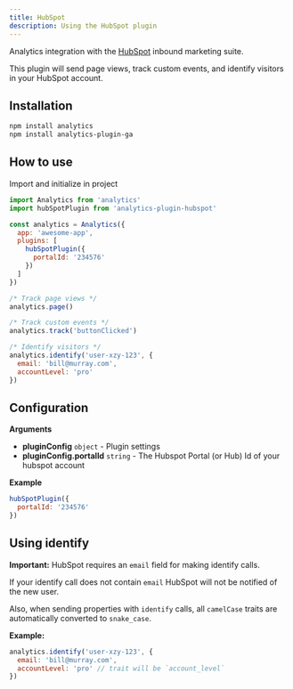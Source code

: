 ```yaml
---
title: HubSpot
description: Using the HubSpot plugin
---
```


Analytics integration with the [HubSpot](https://www.hubspot.com/) inbound marketing suite.

This plugin will send page views, track custom events, and identify visitors in your HubSpot account.

## Installation

```bash
npm install analytics
npm install analytics-plugin-ga
```

## How to use

Import and initialize in project

```js
import Analytics from 'analytics'
import hubSpotPlugin from 'analytics-plugin-hubspot'

const analytics = Analytics({
  app: 'awesome-app',
  plugins: [
    hubSpotPlugin({
      portalId: '234576'
    })
  ]
})

/* Track page views */
analytics.page()

/* Track custom events */
analytics.track('buttonClicked')

/* Identify visitors */
analytics.identify('user-xzy-123', {
  email: 'bill@murray.com',
  accountLevel: 'pro'
})
```


## Configuration

**Arguments**

- **pluginConfig** <code>object</code> - Plugin settings
- **pluginConfig.portalId** <code>string</code> - The Hubspot Portal (or Hub) Id of your hubspot account

**Example**

```js
hubSpotPlugin({
  portalId: '234576'
})
```


## Using identify

**Important:** HubSpot requires an `email` field for making identify calls.

If your identify call does not contain `email` HubSpot will not be notified of the new user.

Also, when sending properties with `identify` calls, all `camelCase` traits are automatically converted to `snake_case`.

**Example:**

```js
analytics.identify('user-xzy-123', {
  email: 'bill@murray.com',
  accountLevel: 'pro' // trait will be `account_level`
})
```
